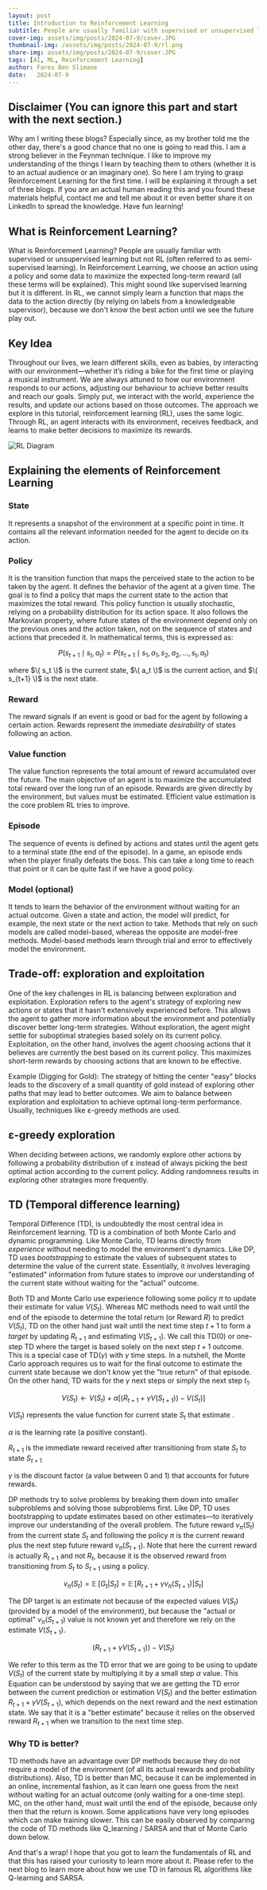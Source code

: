 ```yaml
---
layout: post
title: Introduction to Reinforcement Learning
subtitle: People are usually familiar with supervised or unsupervised learning but not RL (often referred to as semi-supervised learning). In Reinforcement Learning, we choose an action using a policy and given some data to maximize the expected long-term reward (all these terms will be explained).
cover-img: assets/img/posts/2024-07-9/cover.JPG
thumbnail-img: /assets/img/posts/2024-07-9/rl.png
share-img: assets/img/posts/2024-07-9/cover.JPG
tags: [AI, ML, Reinforcement Learning]
author: Fares Ben Slimane
date:   2024-07-9
---
```


## Disclaimer (You can ignore this part and start with the next section.)
Why am I writing these blogs? Especially since, as my brother told me the other day, there's a good chance that no one is going to read this. I am a strong believer in the Feynman technique. I like to improve my understanding of the things I learn by teaching them to others (whether it is to an actual audience or an imaginary one). So here I am trying to grasp Reinforcement Learning for the first time. I will be explaining it through a set of three blogs. If you are an actual human reading this and you found these materials helpful, contact me and tell me about it or even better share it on LinkedIn to spread the knowledge. Have fun learning!

## What is Reinforcement Learning?
What is Reinforcement Learning? People are usually familiar with supervised or unsupervised learning but not RL (often referred to as semi-supervised learning). In Reinforcement Learning, we choose an action using a policy and some data to maximize the expected long-term reward (all these terms will be explained). This might sound like supervised learning but it is different. In RL, we cannot simply learn a function that maps the data to the action directly (by relying on labels from a knowledgeable supervisor), because we don't know the best action until we see the future play out.

## Key Idea
Throughout our lives, we learn different skills, even as babies, by interacting with our environment—whether it’s riding a bike for the first time or playing a musical instrument. We are always attuned to how our environment responds to our actions, adjusting our behaviour to achieve better results and reach our goals. Simply put, we interact with the world, experience the results, and update our actions based on those outcomes. The approach we explore in this tutorial, reinforcement learning (RL), uses the same logic. Through RL, an agent interacts with its environment, receives feedback, and learns to make better decisions to maximize its rewards.

![RL Diagram](/assets/img/posts/2024-07-9/rl.png)

## Explaining the elements of Reinforcement Learning

### State
It represents a snapshot of the environment at a specific point in time. It contains all the relevant information needed for the agent to decide on its action.

### Policy 
It is the transition function that maps the perceived state to the action to be taken by the agent. It defines the behavior of the agent at a given time. The goal is to find a policy that maps the current state to the action that maximizes the total reward. This policy function is usually stochastic, relying on a probability distribution for its action space. It also follows the Markovian property, where future states of the environment depend only on the previous ones and the action taken, not on the sequence of states and actions that preceded it. In mathematical terms, this is expressed as:

$$ P(s_{t+1} \mid s_t, a_t) = P(s_{t+1} \mid s_1, a_1, s_2, a_2, \ldots, s_t, a_t) $$

where $\( s_t \)$ is the current state, $\( a_t \)$ is the current action, and $\( s_{t+1} \)$ is the next state.

### Reward
The reward signals if an event is good or bad for the agent by following a certain action. Rewards represent the immediate <i>desirability</i> of states following an action.

### Value function
The value function represents the total amount of reward accumulated over the future. The main objective of an agent is to maximize the accumulated total reward over the long run of an episode. Rewards are given directly by the environment, but values must be estimated. Efficient value estimation is the core problem RL tries to improve.

### Episode 
The sequence of events is defined by actions and states until the agent gets to a terminal state (the end of the episode). In a game, an episode ends when the player finally defeats the boss. This can take a long time to reach that point or it can be quite fast if we have a good policy.

### Model (optional)
It tends to learn the behavior of the environment without waiting for an actual outcome. Given a state and action, the model will predict, for example, the next state or the next action to take. Methods that rely on such models are called model-based, whereas the opposite are model-free methods. Model-based methods learn through trial and error to effectively model the environment.

## Trade-off: exploration and exploitation

One of the key challenges in RL is balancing between exploration and exploitation. Exploration refers to the agent's strategy of exploring new actions or states that it hasn't extensively experienced before. This allows the agent to gather more information about the environment and potentially discover better long-term strategies. Without exploration, the agent might settle for suboptimal strategies based solely on its current policy. Exploitation, on the other hand, involves the agent choosing actions that it believes are currently the best based on its current policy. This maximizes short-term rewards by choosing actions that are known to be effective.

Example (Digging for Gold): The strategy of hitting the center "easy" blocks leads to the discovery of a small quantity of gold instead of exploring other paths that may lead to better outcomes. We aim to balance between exploration and exploitation to achieve optimal long-term performance. Usually, techniques like ε-greedy methods are used.

## ε-greedy exploration 
When deciding between actions, we randomly explore other actions by following a probability distribution of ε instead of always picking the best optimal action according to the current policy. Adding randomness results in exploring other strategies more frequently.

## TD (Temporal difference learning)

Temporal Difference (TD), is undoubtedly the most central idea in Reinforcement learning. TD is a combination of both Monte Carlo and dynamic programming. Like Monte Carlo, TD learns directly from <i> experience </i> without needing to model the environment's dynamics. Like DP, TD uses <i> bootstrapping </i> to estimate the values of subsequent states to determine the value of the current state. Essentially, it involves leveraging "estimated" information from future states to improve our understanding of the current state without waiting for the "actual" outcome. 

Both TD and Monte Carlo use experience following some policy $\pi$ to update their estimate for value $V(S_t)$. Whereas MC methods need to wait until the end of the episode to determine the total return (or Reward $R$) to predict $V(S_t)$, TD on the other hand just wait until the next time step $t+1$ to form a <i>target</i> by updating $R_{t+1}$ and estimating $V(S_{t+1})$. We call this TD(0) or one-step TD where the target is based solely on the next step $t+1$ outcome. This is a special case of TD($\gamma$) with $\gamma$ time steps. In a nutshell, the Monte Carlo approach requires us to wait for the final outcome to estimate the current state because we don't know yet the "true return" of that episode. On the other hand, TD waits for the $\gamma$ next steps or simply the next step $t_1$.

$$ V(S_t) \leftarrow V(S_t) + \alpha \left[ (R_{t+1} + \gamma V(S_{t+1}) ) - V(S_t) \right] $$


$V(S_t)$ represents the value function for current state $S_t$ that estimate . 

$\alpha$ is the learning rate (a positive constant).

$R_{t+1}$ is the immediate reward received after transitioning from state $S_t$ to state $S_{t+1}$

$\gamma$ is the discount factor (a value between 0 and 1) that accounts for future rewards.

DP methods try to solve problems by breaking them down into smaller subproblems and solving those subproblems first.
Like DP, TD uses bootstrapping to update estimates based on other estimates—to iteratively improve our understanding of the overall problem. The future reward $v_\pi(S_t)$ from the current state $S_t$ and following the policy $\pi$ is the current reward plus the next step future reward $v_\pi(S_{t+1})$. Note that here the current reward is actually $R_{t+1}$ and not $R_t$, because it is the observed reward from transitioning from $S_t$ to $S_{t+1}$ using a policy. 

$$ v_\pi(S_t) = \mathop{\mathbb{E}} [G_t | S_t] = \mathop{\mathbb{E}} [R_{t+1} + \gamma v_\pi(S_{t+1}) | S_t] $$

The DP target is an estimate not because of the expected values $V(S_t)$ (provided by a model of the environment), but because the "actual or optimal" $v_\pi(S_{t+1})$ value is not known yet and therefore we rely on the estimate $V(S_{t+1})$.

$$ (R_{t+1} + \gamma V(S_{t+1}) ) - V(S_t) $$

We refer to this term as the TD error that we are going to be using to update $V(S_t)$ of the current state by multiplying it by a small step $\alpha$ value. This Equation can be understood by saying that we are getting the TD error between the current prediction or estimation $V(S_t)$ and the better estimation  $R_{t+1} + \gamma V(S_{t+1})$, which depends on the next reward and the next estimation state. We say that it is a "better estimate" because it relies on the observed reward $R_{t+1}$ when we transition to the next time step.

### Why TD is better?

TD methods have an advantage over DP methods because they do not require a model of the environment (of all its actual rewards and probability distributions). Also, TD is better than MC, because it can be implemented in an online, incremental fashion, as it can learn one guess from the next without waiting for an actual outcome (only waiting for a one-time step). MC, on the other hand, must wait until the end of the episode, because only then that the return is known. Some applications have very long episodes which can make training slower. This can be easily observed by comparing the code of TD methods like Q_learning / SARSA and that of Monte Carlo down below.


And that's a wrap! I hope that you got to learn the fundamentals of RL and that this has raised your curiosity to learn more about it. Please refer to the next blog to learn more about how we use TD in famous RL algorithms like Q-learning and SARSA.

